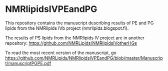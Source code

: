 # NMRlipidsIVPEandPG
This repository contains the manuscript describing results of PE and PG lipids from the NMRlipids IVb project (nmrlipids.blogspot.fi).

The results of PS lipids from the NMRlipids IV project are in another repository: https://github.com/NMRLipids/NMRlipidsIVotherHGs

To read the most recent version of the manuscript, go https://github.com/NMRLipids/NMRlipidsIVPEandPG/blob/master/Manuscript/manuscriptPGPE.pdf
